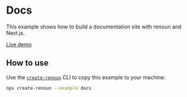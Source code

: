 # Docs

This example shows how to build a documentation site with renoun and Next.js.

[Live demo](https://renoun-docs.vercel.app/)

## How to use

Use the [`create-renoun`](https://github.com/souporserious/renoun/tree/main/packages/create-renoun) CLI to copy this example to your machine:

```bash
npx create-renoun --example docs
```
